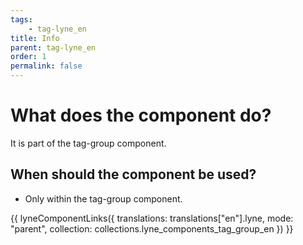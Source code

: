 ```yaml
---
tags: 
    - tag-lyne_en
title: Info
parent: tag-lyne_en
order: 1
permalink: false
---
```


# What does the component do?
It is part of the tag-group component.

## When should the component be used?
* Only within the tag-group component.

{{ lyneComponentLinks({
  translations: translations["en"].lyne,
  mode: "parent",
  collection: collections.lyne_components_tag_group_en
}) }}

